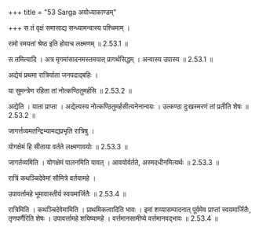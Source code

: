 +++
title = "53 Sarga अयोध्याकाण्डम्"

+++
स तं वृक्षं समासाद्य सन्ध्यामन्वास्य पश्चिमाम् ।

रामो रमयतां श्रेष्ठ इति होवाच लक्ष्मणम् ॥ 2.53.1 ॥

स तमित्यादि । अत्र मृगमांसादनमस्तमयात् प्रागर्थसिद्धम् । अन्वास्य उपास्य ॥ 2.53.1 ॥

अद्येयं प्रथमा रात्रिर्याता जनपदाद्बहिः ।

या सुमन्त्रेण रहिता तां नोत्कण्ठितुमर्हसि ॥ 2.53.2 ॥

अद्येति । याता प्राप्ता । अद्येत्यस्य नोत्कण्ठितुमर्हसीत्यनेनान्वयः । उत्कण्ठा दुःखस्मरणं तां प्रतीति शेषः ॥ 2.53.2 ॥

जागर्त्तव्यमतन्द्रिभ्यामद्यप्रभृति रात्रिषु ।

योगक्षेमं हि सीताया वर्तते लक्ष्मणावयोः ॥ 2.53.3 ॥

जागर्तव्यमिति । योगक्षेमं पालनमिति यावत् । आवयोर्वर्तते, अस्मदधीनमित्यर्थः ॥ 2.53.3 ॥

रात्रिं कथञ्चिदेवेमां सौमित्रे वर्तयामहे ।

उपावर्तामहे भूमावास्तीर्य स्वयमार्जितैः ॥ 2.53.4 ॥

रात्रिमिति । कथञ्चिदेवेमामिति । प्राथमिकत्वादिति भावः । इमां शय्यासम्पादनात् पूर्वमेव प्राप्तां स्वयमार्जितैः, तृणपर्णैरिति शेषः । उपावर्त्तामहे शयिष्यामहे । वर्त्तमानसामीप्ये वर्त्तमानवद्भावः ॥ 2.53.4 ॥
